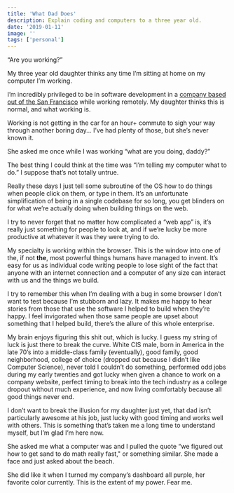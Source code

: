 ```yaml
---
title: 'What Dad Does'
description: Explain coding and computers to a three year old.
date: '2019-01-11'
image: ''
tags: ['personal']
---
```


“Are you working?”

My three year old daughter thinks any time I’m sitting at home on my computer I’m working.

I’m incredibly privileged to be in software development in a [company based out of the San Francisco](https://pantheon.io) while working remotely. My daughter thinks this is normal, and what working is.

Working is not getting in the car for an hour+ commute to sigh your way through another boring day... I’ve had plenty of those, but she’s never known it.

She asked me once while I was working “what are you doing, daddy?”

The best thing I could think at the time was “I’m telling my computer what to do.” I suppose that’s not totally untrue.

Really these days I just tell some subroutine of the OS how to do things when people click on them, or type in them. It’s an unfortunate simplification of being in a single codebase for so long, you get blinders on for what we’re actually doing when building things on the web.

I try to never forget that no matter how complicated a “web app” is, it’s really just something for people to look at, and if we’re lucky be more productive at whatever it was they were trying to do.

My specialty is working within the browser. This is the window into one of the, if not **the**, most powerful things humans have managed to invent. It’s easy for us as individual code writing people to lose sight of the fact that anyone with an internet connection and a computer of any size can interact with us and the things we build.

I try to remember this when I’m dealing with a bug in some browser I don’t want to test because I’m stubborn and lazy. It makes me happy to hear stories from those that use the software I helped to build when they’re happy. I feel invigorated when those same people are upset about something that I helped build, there’s the allure of this whole enterprise.

My brain enjoys figuring this shit out, which is lucky. I guess my string of luck is just there to break the curve. White CIS male, born in America in the late 70’s into a middle-class family (eventually), good family, good neighborhood, college of choice (dropped out because I didn’t like Computer Science), never told I couldn’t do something, performed odd jobs during my early twenties and got lucky when given a chance to work on a company website, perfect timing to break into the tech industry as a college dropout without much experience, and now living comfortably because all good things never end.

I don’t want to break the illusion for my daughter just yet, that dad isn’t particularly awesome at his job, just lucky with good timing and works well with others. This is something that’s taken me a long time to understand myself, but I’m glad I’m here now.

She asked me what a computer was and I pulled the quote “we figured out how to get sand to do math really fast," or something similar. She made a face and just asked about the beach.

She did like it when I turned my company’s dashboard all purple, her favorite color currently. This is the extent of my power. Fear me.
